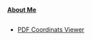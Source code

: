 #### [About Me](https://github.com/antare74)

## 
- [PDF Coordinats Viewer ](pdf-viewer/index.html)
##
